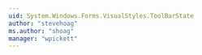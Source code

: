 ```yaml
---
uid: System.Windows.Forms.VisualStyles.ToolBarState
author: "stevehoag"
ms.author: "shoag"
manager: "wpickett"
---
```

